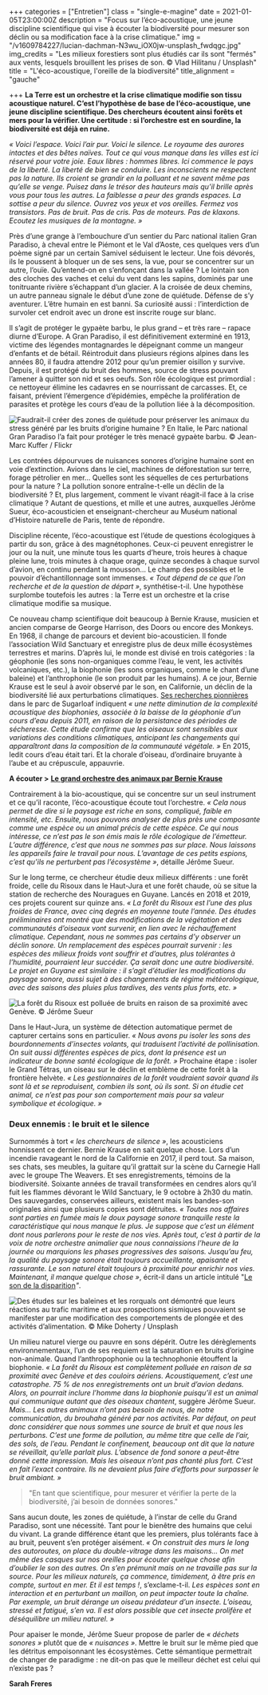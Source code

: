 +++
categories = ["Entretien"]
class = "single-e-magine"
date = 2021-01-05T23:00:00Z
description = "Focus sur l’éco-acoustique, une jeune discipline scientifique qui vise à écouter la biodiversité pour mesurer son déclin ou sa modification face à la crise climatique."
img = "/v1609784227/lucian-dachman-N3wu_iOX0jw-unsplash_fwdqgc.jpg"
img_credits = "Les milieux forestiers sont plus étudiés car ils sont \"fermés\" aux vents, lesquels brouillent les prises de son. © Vlad Hilitanu / Unsplash"
title = "L'éco-acoustique, l'oreille de la biodiversité"
title_alignment = "gauche"

+++
**La Terre est un orchestre et la crise climatique modifie son tissu acoustique naturel. C’est l’hypothèse de base de l’éco-acoustique, une jeune discipline scientifique. Des chercheurs écoutent ainsi forêts et mers pour la vérifier. Une certitude : si l’orchestre est en sourdine, la biodiversité est déjà en ruine.**

_« Voici l’espace. Voici l’air pur. Voici le silence. Le royaume des aurores intactes et des bêtes naïves. Tout ce qui vous manque dans les villes est ici réservé pour votre joie. Eaux libres : hommes libres. Ici commence le pays de la liberté. La liberté de bien se conduire. Les inconscients ne respectent pas la nature. Ils croient se grandir en la polluant et ne savent même pas qu’elle se venge. Puisez dans le trésor des hauteurs mais qu’il brille après vous pour tous les autres. La faiblesse a peur des grands espaces. La sottise a peur du silence. Ouvrez vos yeux et vos oreilles. Fermez vos transistors. Pas de bruit. Pas de cris. Pas de moteurs. Pas de klaxons. Ecoutez les musiques de la montagne. »_

Près d’une grange à l’embouchure d’un sentier du Parc national italien Gran Paradiso, à cheval entre le Piémont et le Val d’Aoste, ces quelques vers d’un poème signé par un certain Samivel séduisent le lecteur. Une fois dévorés, ils le poussent à bloquer un de ses sens, la vue, pour se concentrer sur un autre, l’ouïe. Qu’entend-on en s’enfonçant dans la vallée ? Le lointain son des cloches des vaches et celui du vent dans les sapins, dominés par une tonitruante rivière s’échappant d’un glacier. A la croisée de deux chemins, un autre panneau signale le début d’une zone de quiétude. Défense de s’y aventurer. L’être humain en est banni. Sa curiosité aussi : l’interdiction de survoler cet endroit avec un drone est inscrite rouge sur blanc.

Il s’agit de protéger le gypaète barbu, le plus grand – et très rare – rapace diurne d’Europe. A Gran Paradiso, il est définitivement exterminé en 1913, victime des légendes montagnardes le dépeignant comme un mangeur d’enfants et de bétail. Réintroduit dans plusieurs régions alpines dans les années 80, il faudra attendre 2012 pour qu’un premier oisillon y survive. Depuis, il est protégé du bruit des hommes, source de stress pouvant l’amener à quitter son nid et ses oeufs. Son rôle écologique est primordial : ce nettoyeur élimine les cadavres en se nourrissant de carcasses. Et, ce faisant, prévient l’émergence d’épidémies, empêche la prolifération de parasites et protège les cours d’eau de la pollution liée à la décomposition.

![](https://res.cloudinary.com/drg3m95yg/image/upload/c_limit,dpr_auto,q_70,w_1000,f_auto/v1609773495/8592929322_f4647cd804_o_sycuvh.jpg "Faudrait-il créer des zones de quiétude pour préserver les animaux du stress généré par les bruits d’origine humaine ? En Italie, le Parc national Gran Paradiso l’a fait pour protéger le très menacé gypaète barbu. © Jean-Marc Kuffer / Flickr")

Les contrées dépourvues de nuisances sonores d’origine humaine sont en voie d’extinction. Avions dans le ciel, machines de déforestation sur terre, forage pétrolier en mer… Quelles sont les séquelles de ces perturbations pour la nature ? La pollution sonore entraîne-t-elle un déclin de la biodiversité ? Et, plus largement, comment le vivant réagit-il face à la crise climatique ? Autant de questions, et mille et une autres, auxquelles Jérôme Sueur, éco-acousticien et enseignant-chercheur au Muséum national d’Histoire naturelle de Paris, tente de répondre.

Discipline récente, l’éco-acoustique est l’étude de questions écologiques à partir du son, grâce à des magnétophones. Ceux-ci peuvent enregistrer le jour ou la nuit, une minute tous les quarts d’heure, trois heures à chaque pleine lune, trois minutes à chaque orage, quinze secondes à chaque survol d’avion, en continu pendant la mousson… Le champ des possibles et le pouvoir d’échantillonnage sont immenses. _« Tout dépend de ce que l’on recherche et de la question de départ »_, synthétise-t-il. Une hypothèse surplombe toutefois les autres : la Terre est un orchestre et la crise climatique modifie sa musique.

Ce nouveau champ scientifique doit beaucoup à Bernie Krause, musicien et ancien comparse de George Harrison, des Doors ou encore des Monkeys. En 1968, il change de parcours et devient bio-acousticien. Il fonde l’association Wild Sanctuary et enregistre plus de deux mille écosystèmes terrestres et marins. D’après lui, le monde est divisé en trois catégories : la géophonie (les sons non-organiques comme l’eau, le vent, les activités volcaniques, etc.), la biophonie (les sons organiques, comme le chant d’une baleine) et l’anthrophonie (le son produit par les humains). A ce jour, Bernie Krause est le seul à avoir observé par le son, en Californie, un déclin de la biodiversité lié aux perturbations climatiques. [Ses recherches pionnières](https://www.researchgate.net/publication/292155626_Using_ecoacoustic_methods_to_survey_the_impacts_of_climate_change_on_biodiversity) dans le parc de Sugarloaf indiquent _« une nette diminution de la complexité acoustique des biophonies, associée à la baisse de la géophonie d’un cours d’eau depuis 2011, en raison de la persistance des périodes de sécheresse. Cette étude confirme que les oiseaux sont sensibles aux variations des conditions climatiques, anticipant les changements qui apparaîtront dans la composition de la communauté végétale. »_ En 2015, ledit cours d’eau était tari. Et la chorale d’oiseau, d’ordinaire bruyante à l’aube et au crépuscule, appauvrie.

**A écouter >** [**Le grand orchestre des animaux par Bernie Krause**](https://soundcloud.com/fondation-cartier/sets/le-grand-orchestre-des-animaux)

Contrairement à la bio-acoustique, qui se concentre sur un seul instrument et ce qu’il raconte, l’éco-acoustique écoute tout l’orchestre. _« Cela nous permet de dire si le paysage est riche en sons, compliqué, faible en intensité, etc. Ensuite, nous pouvons analyser de plus près une composante comme une espèce ou un animal précis de cette espèce. Ce qui nous intéresse, ce n’est pas le son émis mais le rôle écologique de l’émetteur. L’autre différence, c’est que nous ne sommes pas sur place. Nous laissons les appareils faire le travail pour nous. L’avantage de ces petits espions, c’est qu’ils ne perturbent pas l’écosystème »_, détaille Jérôme Sueur.

Sur le long terme, ce chercheur étudie deux milieux différents : une forêt froide, celle du Risoux dans le Haut-Jura et une forêt chaude, où se situe la station de recherche des Nouragues en Guyane. Lancés en 2018 et 2019, ces projets courent sur quinze ans. _« La forêt du Risoux est l’une des plus froides de France, avec cinq degrés en moyenne toute l’année. Des études préliminaires ont montré que des modifications de la végétation et des communautés d’oiseaux vont survenir, en lien avec le réchauffement climatique. Cependant, nous ne sommes pas certains d’y observer un déclin sonore. Un remplacement des espèces pourrait survenir : les espèces des milieux froids vont souffrir et d’autres, plus tolérantes à l’humidité, pourraient leur succéder. Ça serait donc une autre biodiversité. Le projet en Guyane est similaire : il s’agit d’étudier les modifications du paysage sonore, aussi sujet à des changements de régime météorologique, avec des saisons des pluies plus tardives, des vents plus forts, etc. »_

![](https://res.cloudinary.com/drg3m95yg/image/upload/c_limit,dpr_auto,q_70,w_1000,f_auto/v1610110009/2018_Jura_Risoux_do78x3.jpg "La forêt du Risoux est polluée de bruits en raison de sa proximité avec Genève. © Jérôme Sueur")

Dans le Haut-Jura, un système de détection automatique permet de capturer certains sons en particulier. _« Nous avons pu isoler les sons des bourdonnements d’insectes volants, qui traduisent l’activité de pollinisation. On suit aussi différentes espèces de pics, dont la présence est un indicateur de bonne santé écologique de la forêt. »_ Prochaine étape : isoler le Grand Tétras, un oiseau sur le déclin et emblème de cette forêt à la frontière helvète. _« Les gestionnaires de la forêt voudraient savoir quand ils sont là et se reproduisent, combien ils sont, où ils sont. Si on étudie cet animal, ce n’est pas pour son comportement mais pour sa valeur symbolique et écologique. »_

### Deux ennemis : le bruit et le silence

Surnommés à tort _« les chercheurs de silence »_, les acousticiens honnissent ce dernier. Bernie Krause en sait quelque chose. Lors d’un incendie ravageant le nord de la Californie en 2017, il perd tout. Sa maison, ses chats, ses meubles, la guitare qu’il grattait sur la scène du Carnegie Hall avec le groupe The Weavers. Et ses enregistrements, témoins de la biodiversité. Soixante années de travail transformées en cendres alors qu’il fuit les flammes dévorant le Wild Sanctuary, le 9 octobre à 2h30 du matin. Des sauvegardes, conservées ailleurs, existent mais les bandes-son originales ainsi que plusieurs copies sont détruites. _« Toutes nos affaires sont parties en fumée mais le doux paysage sonore tranquille reste la caractéristique qui nous manque le plus. Je suppose que c’est un élément dont nous parlerons pour le reste de nos vies. Après tout, c’est à partir de la voix de notre orchestre animalier que nous connaissions l’heure de la journée ou marquions les phases progressives des saisons. Jusqu’au feu, la qualité du paysage sonore était toujours accueillante, apaisante et rassurante. Le son naturel était toujours à proximité pour enrichir nos vies. Maintenant, il manque quelque chose »_, écrit-il dans un article intitulé "[Le son de la disparition](http://www.brokennature.org/the-sound-of-disappearance/)_"_.

![](https://res.cloudinary.com/drg3m95yg/image/upload/c_limit,dpr_auto,q_70,w_1000,f_auto/v1609784006/mike-doherty-JRsl_wfC-9A-unsplash_hafasg.jpg "Des études sur les baleines et les rorquals ont démontré que leurs réactions au trafic maritime et aux prospections sismiques pouvaient se manifester par une modification des comportements de plongée et des activités d’alimentation. © Mike Doherty / Unsplash")

Un milieu naturel vierge ou pauvre en sons dépérit. Outre les dérèglements environnementaux, l’un de ses requiem est la saturation en bruits d’origine non-animale. Quand l’anthropophonie ou la technophonie étouffent la biophonie. _« La forêt du Risoux est complètement polluée en raison de sa proximité avec Genève et des couloirs aériens. Acoustiquement, c’est une catastrophe. 75 % de nos enregistrements ont un bruit d’avion dedans. Alors, on pourrait inclure l’homme dans la biophonie puisqu’il est un animal qui communique autant que des oiseaux chantent_, suggère Jérôme Sueur. _Mais… Les autres animaux n’ont pas besoin de nous, de notre communication, du brouhaha généré par nos activités. Par défaut, on peut donc considérer que nous sommes une source de bruit et que nous les perturbons. C’est une forme de pollution, au même titre que celle de l’air, des sols, de l’eau. Pendant le confinement, beaucoup ont dit que la nature se réveillait, qu’elle parlait plus. L’absence de fond sonore a peut-être donné cette impression. Mais les oiseaux n’ont pas chanté plus fort. C’est en fait l’exact contraire. Ils ne devaient plus faire d’efforts pour surpasser le bruit ambiant. »_

> "En tant que scientifique, pour mesurer et vérifier la perte de la biodiversité, j’ai besoin de données sonores."

Sans aucun doute, les zones de quiétude, à l’instar de celle du Grand Paradiso, sont une nécessité. Tant pour le bienêtre des humains que celui du vivant. La grande différence étant que les premiers, plus tolérants face à au bruit, peuvent s’en protéger aisément. _« On construit des murs le long des autoroutes, on place du double-vitrage dans les maisons… On met même des casques sur nos oreilles pour écouter quelque chose afin d’oublier le son des autres. On s’en prémunit mais on ne travaille pas sur la source. Pour les milieux naturels, ça commence, timidement, à être pris en compte, surtout en mer. Et il est temps !_, s’exclame-t-il. _Les espèces sont en interaction et en perturbant un maillon, on peut impacter toute la chaîne. Par exemple, un bruit dérange un oiseau prédateur d’un insecte. L’oiseau, stressé et fatigué, s’en va. Il est alors possible que cet insecte prolifère et déséquilibre un milieu naturel. »_

Pour apaiser le monde, Jérôme Sueur propose de parler de _« déchets sonores »_ plutôt que de _« nuisances »_. Mettre le bruit sur le même pied que les détritus empoisonnant les écosystèmes. Cette sémantique permettrait de changer de paradigme : ne dit-on pas que le meilleur déchet est celui qui n’existe pas ?

**Sarah Freres**